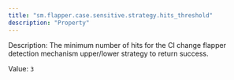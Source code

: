 ```yaml
---
title: "sm.flapper.case.sensitive.strategy.hits_threshold"
description: "Property"
---
```


Description: The minimum number of hits for the CI change flapper detection mechanism upper/lower strategy to return success.

Value: `3`